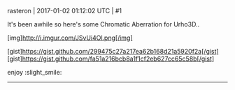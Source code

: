 rasteron | 2017-01-02 01:12:02 UTC | #1

It's been awhile so here's some Chromatic Aberration for Urho3D..  

[img]http://i.imgur.com/JSvUi4Ol.png[/img]

[gist]https://gist.github.com/299475c27a217ea62b168d21a5920f2a[/gist]
[gist]https://gist.github.com/fa51a216bcb8a1f1cf2eb627cc65c58b[/gist]

enjoy  :slight_smile:

-------------------------

